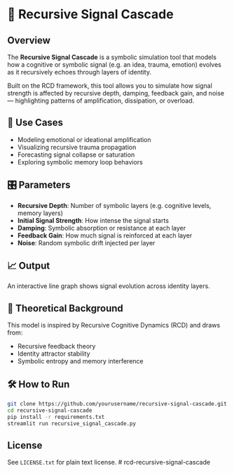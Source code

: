 
# 🔁 Recursive Signal Cascade

## Overview
The **Recursive Signal Cascade** is a symbolic simulation tool that models how a cognitive or symbolic signal 
(e.g. an idea, trauma, emotion) evolves as it recursively echoes through layers of identity.

Built on the RCD framework, this tool allows you to simulate how signal strength is affected by recursive depth, damping, 
feedback gain, and noise — highlighting patterns of amplification, dissipation, or overload.

## 🔬 Use Cases
- Modeling emotional or ideational amplification
- Visualizing recursive trauma propagation
- Forecasting signal collapse or saturation
- Exploring symbolic memory loop behaviors

## 🎛 Parameters
- **Recursive Depth**: Number of symbolic layers (e.g. cognitive levels, memory layers)
- **Initial Signal Strength**: How intense the signal starts
- **Damping**: Symbolic absorption or resistance at each layer
- **Feedback Gain**: How much signal is reinforced at each layer
- **Noise**: Random symbolic drift injected per layer

## 📈 Output
An interactive line graph shows signal evolution across identity layers.

## 🧠 Theoretical Background
This model is inspired by Recursive Cognitive Dynamics (RCD) and draws from:
- Recursive feedback theory
- Identity attractor stability
- Symbolic entropy and memory interference

## 🛠 How to Run

```bash
git clone https://github.com/yourusername/recursive-signal-cascade.git
cd recursive-signal-cascade
pip install -r requirements.txt
streamlit run recursive_signal_cascade.py
```

## License
See `LICENSE.txt` for plain text license.
#   r c d - r e c u r s i v e - s i g n a l - c a s c a d e  
 